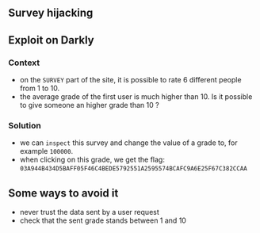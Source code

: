 ## Survey hijacking

## Exploit on Darkly

### Context

* on the `SURVEY` part of the site, it is possible to rate 6 different people from 1 to 10.
* the average grade of the first user is much higher than 10. Is it possible to give someone an higher grade than 10 ?

### Solution

* we can `inspect` this survey and change the value of a grade to, for example `100000`.
* when clicking on this grade, we get the flag: `03A944B434D5BAFF05F46C4BEDE5792551A2595574BCAFC9A6E25F67C382CCAA`

## Some ways to avoid it

* never trust the data sent by a user request
* check that the sent grade stands between 1 and 10